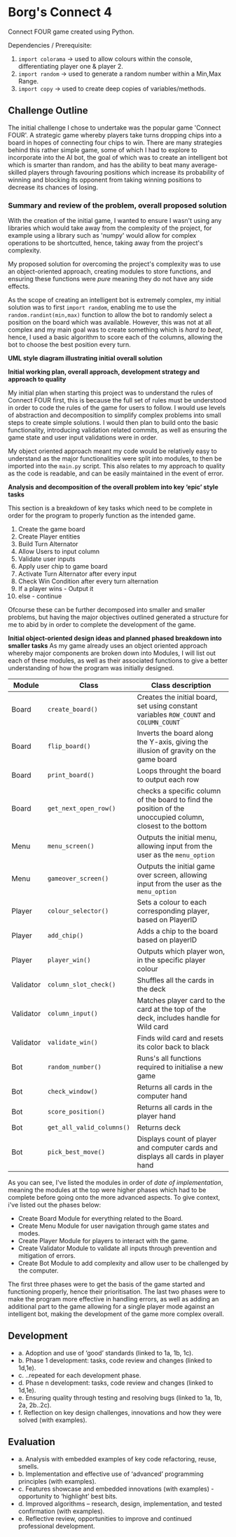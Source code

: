 # Borg's Connect 4
Connect FOUR game created using Python.

Dependencies / Prerequisite:
  1. `import colorama` &#8594; used to allow colours within the console, differentiating player one & player 2.
  2. `import random`   &#8594; used to generate a random number within a Min,Max Range.
  3. `import copy`     &#8594; used to create deep copies of variables/methods.

## Challenge Outline
The initial challenge I chose to undertake was the popular game 'Connect FOUR'. A strategic game whereby players take turns dropping chips into a board in hopes of connecting four chips to win. There are many strategies behind this rather simple game, some of which I had to explore to incorporate into the AI bot, the goal of which was to create an intelligent bot which is smarter than random, and has the ability to beat many average-skilled players through favouring positions which increase its probability of winning and blocking its opponent from taking winning positions to decrease its chances of losing.

### Summary and review of the problem, overall proposed solution

With the creation of the initial game, I wanted to ensure I wasn't using any libraries which would take away from the complexity of the project, for example using a library such as 'numpy' would allow for complex operations to be shortcutted, hence, taking away from the project's complexity.

My proposed solution for overcoming the project's complexity was to use an object-oriented approach, creating modules to store functions, and ensuring these functions were *pure* meaning they do not have any side effects.

As the scope of creating an intelligent bot is extremely complex, my initial solution was to first `import random`, enabling me to use the `random.randint(min,max)` function to allow the bot to randomly select a position on the board which was available. However, this was not at all complex and my main goal was to create something which is *hard to beat*, hence, I used a basic algorithm to score each of the columns, allowing the bot to choose the best position every turn.

**UML style diagram illustrating initial overall solution**


**Initial working plan, overall approach, development strategy and approach to quality**

My initial plan when starting this project was to understand the rules of Connect FOUR first, this is because the full set of rules must be understood in order to code the rules of the game for users to follow. I would use levels of abstraction and decomposition to simplify complex problems into small steps to create simple solutions. I would then plan to build onto the basic functionality, introducing validation related commits, as well as ensuring the game state and user input validations were in order.

My object oriented approach meant my code would be relatively easy to understand as the major functionalities were split into modules, to then be imported into the `main.py` script. This also relates to my approach to quality as the code is readable, and can be easily maintained in the event of error.

**Analysis and decomposition of the overall problem into key ‘epic’ style tasks**

This section is a breakdown of key tasks which need to be complete in order for the program to properly function as the intended game.
  1. Create the game board
  2. Create Player entities
  3. Build Turn Alternator
  4. Allow Users to input column
  5. Validate user inputs
  6. Apply user chip to game board
  7. Activate Turn Alternator after every input
  8. Check Win Condition after every turn alternation
  9. If a player wins - Output it
  10. else - continue

Ofcourse these can be further decomposed into smaller and smaller problems, but having the major objectives outlined generated a structure for me to abid by in order to complete the development of the game.

**Initial object-oriented design ideas and planned phased breakdown into smaller tasks**
As my game already uses an object oriented approach whereby major components are broken down into Modules, I will list out each of these modules, as well as their associated functions to give a better understanding of how the program was initially designed.

Module | Class | Class description | 
--- | --- | --- |
Board | `create_board()` | Creates the initial board, set using constant variables `ROW_COUNT` and `COLUMN_COUNT` |
Board | `flip_board()` | Inverts the board along the Y-axis, giving the illusion of gravity on the game board |
Board | `print_board()` | Loops throught the board to output each row |
Board | `get_next_open_row()` | checks a specific column of the board to find the position of the unoccupied column, closest to the bottom |
Menu | `menu_screen()` | Outputs the initial menu, allowing input from the user as the `menu_option` |
Menu | `gameover_screen()` | Outputs the initial game over screen, allowing input from the user as the `menu_option` |
Player | `colour_selector()` | Sets a colour to each corresponding player, based on PlayerID | 
Player | `add_chip()` | Adds a chip to the board based on playerID | 
Player | `player_win()` | Outputs which player won, in the specific player colour | 
Validator | `column_slot_check()` | Shuffles all the cards in the deck |
Validator | `column_input()` | Matches player card to the card at the top of the deck, includes handle for Wild card |
Validator | `validate_win()` | Finds wild card and resets its color back to black | 
Bot | `random_number()` | Runs's all functions required to initialise a new game | 
Bot | `check_window()` | Returns all cards in the computer hand | 
Bot | `score_position()` | Returns all cards in the player hand | 
Bot | `get_all_valid_columns()` | Returns deck |
Bot | `pick_best_move()` | Displays count of player and computer cards and displays all cards in player hand |

As you can see, I've listed the modules in order of *date of implementation*, meaning the modules at the top were higher phases which had to be complete before going onto the more advanced aspects. To give context, i've listed out the phases below:
  * Create Board Module for everything related to the Board.
  * Create Menu Module for user navigation through game states and modes.
  * Create Player Module for players to interact with the game.
  * Create Validator Module to validate all inputs through prevention and mitigation of errors.
  * Create Bot Module to add complexity and allow user to be challenged by the computer.

The first three phases were to get the basis of the game started and functioning properly, hence their prioritisation. The last two phases were to make the program more effective in handling errors, as well as adding an additional part to the game allowing for a single player mode against an intelligent bot, making the development of the game more complex overall.

## Development
* a. Adoption and use of ‘good’ standards (linked to 1a, 1b, 1c).
* b. Phase 1 development: tasks, code review and changes (linked to 1d,1e).
* c. ..repeated for each development phase.
* d. Phase n development: tasks, code review and changes (linked to 1d,1e).
* e. Ensuring quality through testing and resolving bugs (linked to 1a, 1b, 2a, 2b..2c).
* f. Reflection on key design challenges, innovations and how they were solved (with examples).

## Evaluation
* a. Analysis with embedded examples of key code refactoring, reuse, smells.
* b. Implementation and effective use of ‘advanced’ programming principles (with examples).
* c. Features showcase and embedded innovations (with examples) - opportunity to ‘highlight’ best bits.
* d. Improved algorithms – research, design, implementation, and tested confirmation (with examples).
* e. Reflective review, opportunities to improve and continued professional development.
